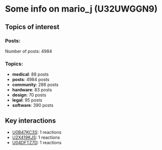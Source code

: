 # Some info on mario_j (U32UWGGN9)


## Topics of interest

### Posts: 

Number of posts: 4984

### Topics:

* __medical__: 88 posts
* __posts__: 4984 posts
* __community__: 286 posts
* __hardware__: 83 posts
* __design__: 70 posts
* __legal__: 95 posts
* __software__: 390 posts

## Key interactions 

* [U0B47KC3S](./U0B47KC3S.md): 1 reactions
* [U2X419KJS](./U2X419KJS.md): 1 reactions
* [U04DFTZ7D](./U04DFTZ7D.md): 1 reactions
